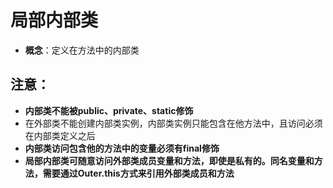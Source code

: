 # 局部内部类

* **概念**：定义在方法中的内部类

注意：
------------
* **内部类不能被public、private、static修饰**
* 在外部类不能创建内部类实例，内部类实例只能包含在他方法中，且访问必须在内部类定义之后
* **内部类访问包含他的方法中的变量必须有final修饰**
* **局部内部类可随意访问外部类成员变量和方法，即使是私有的。同名变量和方法，需要通过Outer.this方式来引用外部类成员和方法**
